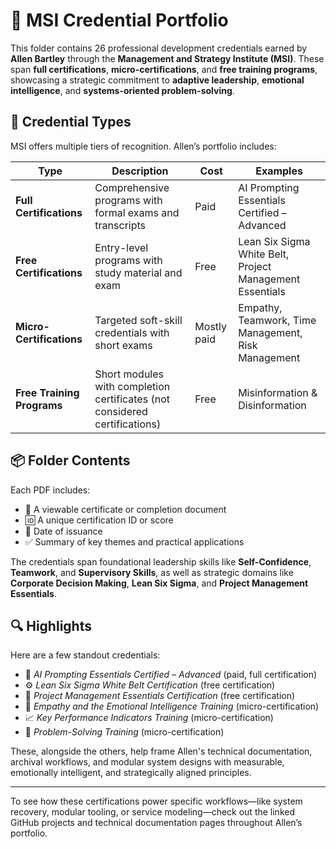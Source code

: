 # 🧠 MSI Credential Portfolio

This folder contains 26 professional development credentials earned by **Allen Bartley** through the **Management and Strategy Institute (MSI)**. These span **full certifications**, **micro-certifications**, and **free training programs**, showcasing a strategic commitment to **adaptive leadership**, **emotional intelligence**, and **systems-oriented problem-solving**.

## 🎯 Credential Types

MSI offers multiple tiers of recognition. Allen’s portfolio includes:

| Type | Description | Cost | Examples |
|------|-------------|------|----------|
| **Full Certifications** | Comprehensive programs with formal exams and transcripts | Paid | AI Prompting Essentials Certified – Advanced |
| **Free Certifications** | Entry-level programs with study material and exam | Free | Lean Six Sigma White Belt, Project Management Essentials |
| **Micro-Certifications** | Targeted soft-skill credentials with short exams | Mostly paid | Empathy, Teamwork, Time Management, Risk Management |
| **Free Training Programs** | Short modules with completion certificates (not considered certifications) | Free | Misinformation & Disinformation |

## 📦 Folder Contents

Each PDF includes:
- 📄 A viewable certificate or completion document  
- 🆔 A unique certification ID or score  
- 📅 Date of issuance  
- ✅ Summary of key themes and practical applications

The credentials span foundational leadership skills like **Self-Confidence**, **Teamwork**, and **Supervisory Skills**, as well as strategic domains like **Corporate Decision Making**, **Lean Six Sigma**, and **Project Management Essentials**.

## 🔍 Highlights

Here are a few standout credentials:
- 🤖 *AI Prompting Essentials Certified – Advanced* (paid, full certification)  
- ⚙️ *Lean Six Sigma White Belt Certification* (free certification)  
- 📅 *Project Management Essentials Certification* (free certification)  
- 💓 *Empathy and the Emotional Intelligence Training* (micro-certification)  
- 📈 *Key Performance Indicators Training* (micro-certification)  
- 🧩 *Problem-Solving Training* (micro-certification)

These, alongside the others, help frame Allen's technical documentation, archival workflows, and modular system designs with measurable, emotionally intelligent, and strategically aligned principles.

---

To see how these certifications power specific workflows—like system recovery, modular tooling, or service modeling—check out the linked GitHub projects and technical documentation pages throughout Allen’s portfolio.
